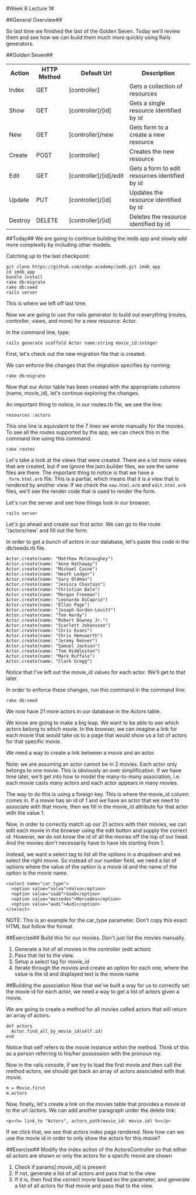 #Week 6 Lecture 1#

##General Overview##

So last time we finished the last of the Golden Seven. Today we'll review them and see how we can build them much more quickly using Rails generators.

##Golden Seven##

<table>
<tbody>
<tr>
<th>Action </th>
<th>HTTP Method </th>
<th>Default Url </th>
<th>Description </th>
</tr>
<tr>
<td><a name="actionIndex"></a>Index </td>
<td>GET </td>
<td>[controller] </td>
<td>Gets a collection of resources </td>
</tr>
<tr>
<td><a name="actionShow"></a>Show </td>
<td>GET </td>
<td>[controller]/[id] </td>
<td>Gets a single resource identified by id </td>
</tr>
<tr>
<td><a name="actionNew"></a>New </td>
<td>GET </td>
<td>[controller]/new </td>
<td>Gets form to a create a new resource </td>
</tr>
<tr>
<td><a name="actionCreate"></a>Create </td>
<td>POST </td>
<td>[controller] </td>
<td>Creates the new resource </td>
</tr>
<tr>
<td><a name="actionEdit"></a>Edit </td>
<td>GET </td>
<td>[controller]/[id]/edit </td>
<td>Gets a form to edit resources identified by id </td>
</tr>

<tr>
<td><a name="actionUpdate"></a>Update </td>
<td>PUT </td>
<td>[controller]/[id] </td>
<td>Updates the resource identified by id </td>
</tr>
<tr>
<td><a name="actionDestroy"></a>Destroy </td>
<td>DELETE </td>
<td>[controller]/[id] </td>
<td>Deletes the resource identified by id </td>
</tr>
</tbody>
</table>

##Today##
We are going to continue building the imdb app and slowly add more complexity by including other models.

Catching up to the last checkpoint:
```
git clone https://github.com/edge-academy/imdb.git imdb_app
cd imdb_app
bundle install
rake db:migrate
rake db:seed
rails server
```

This is where we left off last time.

Now we are going to use the rails generator to build out everything (routes, controller, views, and more) for a new resource: Actor.

In the command line, type:
```
rails generate scaffold Actor name:string movie_id:integer
```

First, let's check out the new migration file that is created.

We can enforce the changes that the migration specifies by running:
```
rake db:migrate
```
Now that our Actor table has been created with the appropriate columns (name, movie_id), let's continue exploring the changes.

An important thing to notice, in our routes.rb file, we see the line:
```
resources :actors
```
This one line is equivalent to the 7 lines we wrote manually for the movies.
To see all the routes supported by the app, we can check this in the command line using this command:
```
rake routes
```

Let's take a look at the views that were created. There are a lot more views that are created, but if we ignore the json.builder files, we see the same files are there. The important thing to notice is that we have a `_form.html.erb` file. This is a partial, which means that it is a view that is rendered by another view. If we check the `new.html.erb` and `edit.html.erb` files, we'll see the render code that is used to render the form.

Let's run the server and see how things look in our browser.

```
rails server
```

Let's go ahead and create our first actor. We can go to the route '/actors/new' and fill out the form.

In order to get a bunch of actors in our database, let's paste this code in the db/seeds.rb file.
```
Actor.create(name: "Matthew McConaughey")
Actor.create(name: "Anne Hathaway")
Actor.create(name: "Michael Caine")
Actor.create(name: "Heath Ledger")
Actor.create(name: "Gary Oldman")
Actor.create(name: "Jessica Chastain")
Actor.create(name: "Christian Bale")
Actor.create(name: "Morgan Freeman")
Actor.create(name: "Leonardo DiCaprio")
Actor.create(name: "Ellen Page")
Actor.create(name: "Joseph Gordon-Levitt")
Actor.create(name: "Tom Hardy")
Actor.create(name: "Robert Downey Jr.")
Actor.create(name: "Scarlett Johansson")
Actor.create(name: "Chris Evans")
Actor.create(name: "Chris Hemsworth")
Actor.create(name: "Jeremy Renner")
Actor.create(name: "Samuel Jackson")
Actor.create(name: "Tom Hiddleston")
Actor.create(name: "Mark Ruffalo")
Actor.create(name: "Clark Gregg")
```

Notice that I've left out the movie_id values for each actor. We'll get to that later.

In order to enforce these changes, run this command in the command line:
```
rake db:seed
```
We now have 21 more actors in our database in the Actors table.

We know are going to make a big leap. We want to be able to see which actors belong to which movie. In the browser, we can imagine a link for each movie that would take us to a page that would show us a list of actors for that specific movie.

We need a way to create a link between a movie and an actor.

Note: we are assuming an actor cannot be in 2 movies. Each actor only belongs to one movie. This is obviously an over simplification. If we have time later, we'll get into how to model the many-to-many association, i.e. each movie casts many actors and each actor appears in many movies.

The way to do this is using a foreign key. This is where the movie_id column comes in. If a movie has an id of 1 and we have an actor that we need to associate with that movie, then we fill in the movie_id attribute for that actor with the value 1.

Now, in order to correctly match up our 21 actors with their movies, we can edit each movie in the browser using the edit button and supply the correct id. However, we do not know the id of all the movies off the top of our head. And the movies don't necessarily have to have ids starting from 1.

Instead, we want a select tag to list all the options in a dropdown and we select the right movie. So instead of our number field, we need a list of options where the value of the option is a movie id and the name of the option is the movie name.

```
<select name="car_type">
  <option value="volvo">Volvo</option>
  <option value="saab">Saab</option>
  <option value="mercedes">Mercedes</option>
  <option value="audi">Audi</option>
</select>
```
NOTE: This is an example for the car_type parameter. Don't copy this exact HTML but follow the format.

##Exercise##
Build this for our movies. Don't just list the movies manually.
1. Generate a list of all movies in the controller (edit action)
2. Pass that list to the view.
3. Setup a select tag for movie_id
4. Iterate through the movies and create an option for each one, where the value is the id and displayed text is the movie name

##Building the association
Now that we've built a way for us to correctly set the movie id for each actor, we need a way to get a list of actors given a movie.

We are going to create a method for all movies called actors that will return an array of actors.

```
def actors
  Actor.find_all_by_movie_id(self.id)
end
```
Notice that self refers to the movie instance within the method. Think of this as a person referring to his/her possession with the pronoun my.

Now in the rails console, if we try to load the first movie and then call the method actors, we should get back an array of actors associated with that movie.
```
m = Movie.first
m.actors
```

Now, finally, let's create a link on the movies table that provides a movie id to the url /actors. We can add another paragraph under the delete link:
```
<p><%= link_to "Actors", actors_path(movie_id: movie.id) %></p>
```

If we click that, we see that actors index page rendered. Now how can we use the movie id in order to only show the actors for this movie?

##Exercise##
Modify the index action of the ActorsController so that either all actors are shown or only the actors for a specifc movie are shown
1. Check if params[:movie_id] is present
2. If not, generate a list of all actors and pass that to the view
3. If it is, then find the correct movie based on the parameter, and generate a list of all actors for that movie and pass that to the view.
